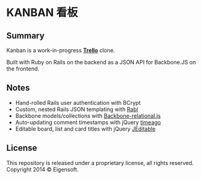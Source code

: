 KANBAN 看板
===========

Summary
-------
Kanban is a work-in-progress [**Trello**](http://trello.com) clone.

Built with Ruby on Rails on the backend as a JSON API for Backbone.JS on the frontend.

Notes
-----
* Hand-rolled Rails user authentication with BCrypt
* Custom, nested Rails JSON templating with [Rabl](https://github.com/nesquena/rabl)
* Backbone models/collections with [Backbone-relational.js](http://backbonerelational.org/)
* Auto-updating comment timestamps with jQuery [timeago](http://timeago.yarp.com)
* Editable board, list and card titles with jQuery [JEditable](http://www.appelsiini.net/projects/jeditable)

License
-------
This repository is released under a proprietary license, all rights reserved. Copyright 2014 © Eigensoft.


